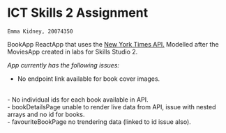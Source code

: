 # ICT Skills 2 Assignment 
    Emma Kidney, 20074350



BookApp ReactApp that uses the [New York Times API.](https://developer.nytimes.com/docs/books-product/1/overview)
Modelled after the MoviesApp created in labs for Skills Studio 2. 

*App currently has the following issues:* 
 - No endpoint link available for book cover images. 
 <br>
 - No individual ids for each book available in API.
  <br>
 - bookDetailsPage unable to render live data from API, issue with nested arrays and no id for books.  
 <br>
 - favouriteBookPage no trendering data (linked to id issue also).
